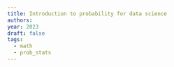 ```yaml
---
title: Introduction to probability for data science
authors: 
year: 2023
draft: false
tags:
  - math
  - prob_stats
---
```





